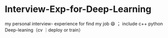 # Interview-Exp-for-Deep-Learning
my personal interview- experience for find my job 😄 ； include c++ python Deep-leaning（cv ｜deploy or train）
